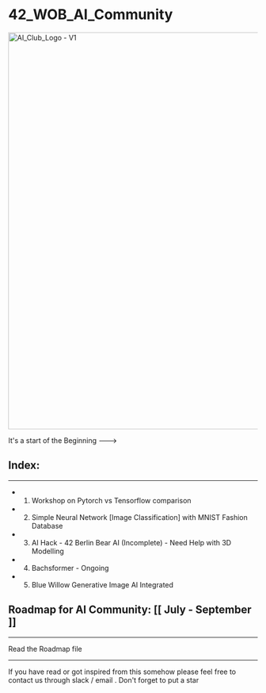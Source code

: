 # 42_WOB_AI_Community
<img src="https://github.com/mdabir1203/42_WOB_AI_Community/assets/66947064/df2f3443-f549-480f-b079-113b0154b6fc" alt="AI_Club_Logo - V1" style="width: 800px;">


It's a start of the Beginning --->

## Index:
-------------------------------------------------------------------------------------------------------------------------------------------------------------------------------------------------
-  1. Workshop on Pytorch vs Tensorflow comparison  
-  2. Simple Neural Network [Image Classification] with MNIST Fashion Database
-  3. AI Hack - 42 Berlin Bear AI (Incomplete) - Need Help with 3D Modelling 
-  4. Bachsformer - Ongoing
-  5. Blue Willow Generative Image AI Integrated
   
## Roadmap for AI Community: [[ July - September ]]
----------------------------------------------------------------------------------------------------------------------------------------------------------------------------------------

Read the Roadmap file

----------------------------------------------------------------------------------------------------------------------------------------------------------------------------------------
 If you have read or got inspired from this somehow please feel free to contact us through slack / email .  Don't forget to put a star 
